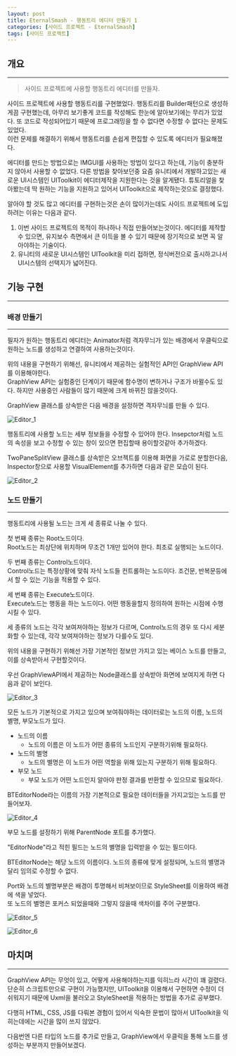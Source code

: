 ```yaml
---
layout: post
title: EternalSmash - 행동트리 에디터 만들기 1
categories: [사이드 프로젝트 - EternalSmash]
tags: [사이드 프로젝트]
---
```


## 개요
***
> 사이드 프로젝트에 사용할 행동트리 에디터를 만들자.

사이드 프로젝트에 사용할 행동트리를 구현했었다. 행동트리를 Builder패턴으로 생성하게끔 구현했는데, 아무리 보기좋게 코드를 작성해도 한눈에 알아보기에는 무리가 있었다. 또 코드로 작성되어있기 때문에 프로그래밍을 할 수 없다면 수정할 수 없다는 문제도 있었다.  
이런 문제를 해결하기 위해서 행동트리를 손쉽게 편집할 수 있도록 에디터가 필요해졌다.

에디터를 만드는 방법으로는 IMGUI를 사용하는 방법이 있다고 하는데, 기능이 충분하지 않아서 사용할 수 없었다. 다른 방법을 찾아보던중 요즘 유니티에서 개발하고있는 새로운 UI시스템인 UIToolkit이 에디터제작을 지원한다는 것을 알게됐다. 튜토리얼을 찾아봤는데 딱 원하는 기능을 지원하고 있어서 UIToolkit으로 제작하는것으로 결정했다.

알아야 할 것도 많고 에디터를 구현하는것은 손이 많이가는데도 사이드 프로젝트에 도입하려는 이유는 다음과 같다.

1. 이번 사이드 프로젝트의 목적이 하나하나 직접 만들어보는것이다. 에디터를 제작할 수 있으면, 유지보수 측면에서 큰 이득을 볼 수 있기 때문에 장기적으로 보면 꼭 알아야하는 기술이다.
2. 유니티의 새로운 UI시스템인 UIToolkit을 미리 접하면, 정식버전으로 출시하고나서 UI시스템의 선택지가 넓어진다.

## 기능 구현
***

### 배경 만들기
***

필자가 원하는 행동트리 에디터는 Animator처럼 격자무늬가 있는 배경에서 우클릭으로 원하는 노드를 생성하고 연결하여 사용하는것이다.

위의 내용을 구현하기 위해선, 유니티에서 제공하는 실험적인 API인 GraphView API를 이용해야한다.  
GraphView API는 실험중인 단계이기 때문에 함수명이 변하거나 구조가 바뀔수도 있다. 하지만 사용중인 사람들이 많기 때문에 크게 바뀌진 않을것이다.

GraphView 클래스를 상속받은 다음 배경을 설정하면 격자무늬를 만들 수 있다.

![Editor_1](/assets/images/sideProject/EternalSmash/BehaviourTreeEditor/BTEditor1_1.png)

행동트리에 사용할 노드는 세부 정보들을 수정할 수 있어야 한다. Insepctor처럼 노드의 속성을 보고 수정할 수 있는 창이 있으면 편집할때 용이할것같아 추가하겠다.

TwoPaneSplitView 클래스를 상속받은 오브젝트를 이용해 화면을 가로로 분할한다음, Inspector창으로 사용할 VisualElement를 추가하면 다음과 같은 모습이 된다.

![Editor_2](/assets/images/sideProject/EternalSmash/BehaviourTreeEditor/BTEditor1_2.png)

### 노드 만들기
***

행동트리에 사용될 노드는 크게 세 종류로 나눌 수 있다.

첫 번째 종류는 Root노드이다.  
Root노드는 최상단에 위치하며 무조건 1개만 있어야 한다. 최초로 실행되는 노드이다.

두 번째 종류는 Control노드이다.  
Control노드는 특정상황에 맞춰 자식 노드들 컨트롤하는 노드이다. 조건문, 반복문등에서 할 수 있는 기능을 적용할 수 있다.

세 번째 종류는 Execute노드이다.  
Execute노드는 행동을 하는 노드이다. 어떤 행동을할지 정의하여 원하는 시점에 수행시킬 수 있다.

세 종류의 노드는 각각 보여져야하는 정보가 다르며, Control노드의 경우 또 다시 세분화할 수 있는데, 각각 보여져야하는 정보가 다를수도 있다.

위의 내용을 구현하기 위해선 가장 기본적인 정보만 가지고 있는 베이스 노드를 만들고, 이를 상속받아서 구현할것이다.

우선 GraphViewAPI에서 제공하는 Node클래스를 상속받아 화면에 보여지게 하면 다음과 같이 보인다.

![Editor_3](/assets/images/sideProject/EternalSmash/BehaviourTreeEditor/BTEditor1_3.png)

모든 노드가 기본적으로 가지고 있으며 보여줘야하는 데이터로는 노드의 이름, 노드의 별명, 부모노드가 있다.

* 노드의 이름
    * 노드의 이름은 이 노드가 어떤 종류의 노드인지 구분하기위해 필요하다.
* 노드의 별명
    * 노드의 별명은 이 노드가 어떤 역할을 위해 있는지 구분하기 위해 필요하다.
* 부모 노드
    * 부모 노드가 어떤 노드인지 알아야 판정 결과를 반환할 수 있으므로 필요하다.

BTEditorNode라는 이름의 가장 기본적으로 필요한 데이터들을 가지고있는 노드를 만들어보자.

![Editor_4](/assets/images/sideProject/EternalSmash/BehaviourTreeEditor/BTEditor1_4.png)

부모 노드를 설정하기 위해 ParentNode 포트를 추가했다.

"EditorNode"라고 적힌 필드는 노드의 별명을 입력받을 수 있는 필드이다.

BTEditorNode는 해당 노드의 이름이다. 노드의 종류에 맞게 설정되며, 노드의 별명과 달리 임의로 수정할 수 없다.

Port와 노드의 별명부분은 배경이 투명해서 비쳐보이므로 StyleSheet를 이용하여 배경에 색을 넣었다.  
또 노드의 별명은 포커스 되었을때와 그렇지 않을때 색차이를 주어 구분했다.

![Editor_5](/assets/images/sideProject/EternalSmash/BehaviourTreeEditor/BTEditor1_5.png)

![Editor_6](/assets/images/sideProject/EternalSmash/BehaviourTreeEditor/BTEditor1_6.png)

## 마치며
***

GraphView API는 무엇이 있고, 어떻게 사용해야하는지를 익히느라 시간이 꽤 걸렸다.  
단순히 스크립트만으로 구현이 가능했지만, UIToolkit을 이용해서 구현하면 수정이 더 쉬워지기 때문에 Uxml을 불러오고 StyleSheet을 적용하는 방법을 추가로 공부했다.

다행히 HTML, CSS, JS를 다뤄본 경험이 있어서 익숙한 문법이 많아서 UIToolkit을 익히는데에는 시간을 많이 쓰지 않았다.

다음번엔 다른 타입의 노드를 추가로 만들고, GraphView에서 우클릭을 통해 노드를 생성하는 부분까지 만들어보겠다.